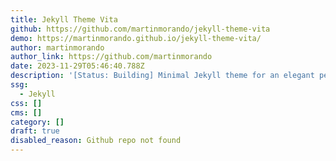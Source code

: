 ```yaml
---
title: Jekyll Theme Vita
github: https://github.com/martinmorando/jekyll-theme-vita
demo: https://martinmorando.github.io/jekyll-theme-vita/
author: martinmorando
author_link: https://github.com/martinmorando
date: 2023-11-29T05:46:40.788Z
description: '[Status: Building] Minimal Jekyll theme for an elegant personal website'
ssg:
  - Jekyll
css: []
cms: []
category: []
draft: true
disabled_reason: Github repo not found
---
```

